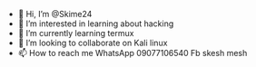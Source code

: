 - 👋 Hi, I’m @Skime24
- 👀 I’m interested in learning about hacking
- 🌱 I’m currently learning termux
- 💞️ I’m looking to collaborate on Kali linux
- 📫 How to reach me WhatsApp 09077106540
Fb skesh mesh

<!---
Skime24/Skime24 is a ✨ special ✨ repository because its `README.md` (this file) appears on your GitHub profile.
You can click the Preview link to take a look at your changes.
--->
